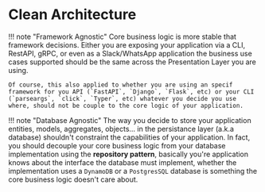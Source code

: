 # Clean Architecture

!!! note "Framework Agnostic"
    Core business logic is more stable that framework decisions. Either you are exposing your application via a CLI, RestAPI, gRPC, or even as a Slack/WhatsApp application the business use cases supported should be the same across the Presentation Layer you are using.
    
    Of course, this also applied to whether you are using an specif framework for you API (`FastAPI`, `Django`, `Flask`, etc) or your CLI (`parseargs`, `click`, `Typer`, etc) whatever you decide you use where, should not be couple to the core logic of your application.

!!! note "Database Agnostic"
    The way you decide to store your application entities, models, aggregates, objects... in the persistance layer (a.k.a database) shouldn't constraint the capabilities of your application. In fact, you should decouple your core business logic from your database implementation using the **repository pattern**, basically you're application knows about the interface the database must implement, whether the implementation uses a `DynamoDB` or a `PostgresSQL` database is something the core business logic doesn't care about.

    